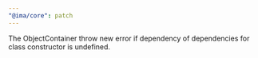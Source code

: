 ```yaml
---
"@ima/core": patch
---
```


The ObjectContainer throw new error if dependency of dependencies for class constructor is undefined.
